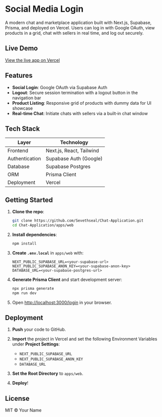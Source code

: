 # Social Media Login

A modern chat and marketplace application built with Next.js, Supabase, Prisma, and deployed on Vercel. Users can log in with Google OAuth, view products in a grid, chat with sellers in real time, and log out securely.

## Live Demo

[View the live app on Vercel](https://chat-application-pi-eosin.vercel.app/login)

## Features

* **Social Login**: Google OAuth via Supabase Auth
* **Logout**: Secure session termination with a logout button in the navigation bar
* **Product Listing**: Responsive grid of products with dummy data for UI showcase
* **Real-time Chat**: Initiate chats with sellers via a built‑in chat window

## Tech Stack

| Layer          | Technology               |
| -------------- | ------------------------ |
| Frontend       | Next.js, React, Tailwind |
| Authentication | Supabase Auth (Google)   |
| Database       | Supabase Postgres        |
| ORM            | Prisma Client            |
| Deployment     | Vercel                   |

## Getting Started

1. **Clone the repo**:

   ```bash
   git clone https://github.com/Sevethseal/Chat-Application.git
   cd Chat-Application/apps/web
   ```

2. **Install dependencies**:

   ```bash
   npm install
   ```

3. **Create `.env.local`** in `apps/web` with:

   ```env
   NEXT_PUBLIC_SUPABASE_URL=<your-supabase-url>
   NEXT_PUBLIC_SUPABASE_ANON_KEY=<your-supabase-anon-key>
   DATABASE_URL=<your-supabase-postgres-url>
   ```

4. **Generate Prisma Client** and start development server:

   ```bash
   npx prisma generate
   npm run dev
   ```

5. Open [http://localhost:3000/login](http://localhost:3000/login) in your browser.

## Deployment

1. **Push** your code to GitHub.
2. **Import** the project in Vercel and set the following Environment Variables under **Project Settings**:

   * `NEXT_PUBLIC_SUPABASE_URL`
   * `NEXT_PUBLIC_SUPABASE_ANON_KEY`
   * `DATABASE_URL`
3. **Set the Root Directory** to `apps/web`.
4. **Deploy**!

## License

MIT © Your Name
